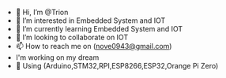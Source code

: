 - 👋 Hi, I’m @Trion
- 👀 I’m interested in Embedded System and IOT
- 🌱 I’m currently learning Embedded System and IOT
- 💞️ I’m looking to collaborate on IOT
- 📫 How to reach me on (nove0943@gmail.com) 
- I'm working on my dream
- 🌱 Using (Arduino,STM32,RPI,ESP8266,ESP32,Orange Pi Zero)
<!---
Trion/Trion is a ✨ special ✨ repository because its `README.md` (this file) appears on your GitHub profile.
You can click the Preview link to take a look at your changes.
--->
